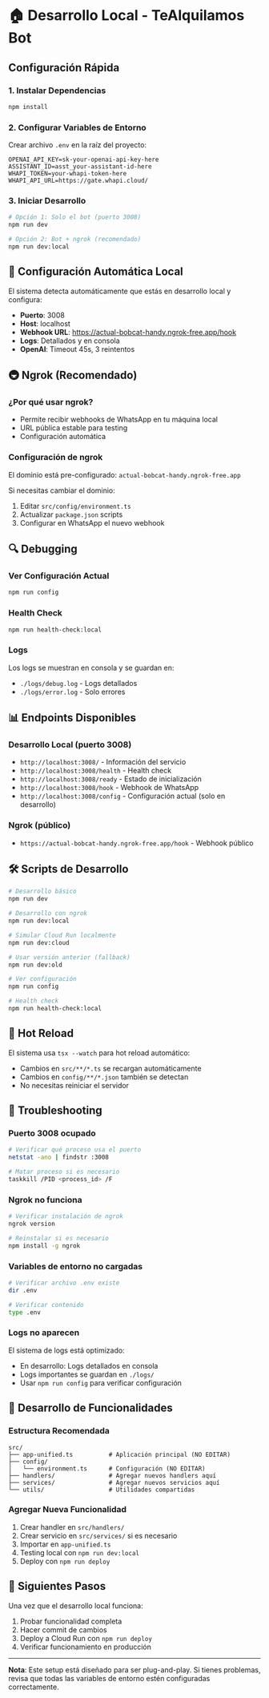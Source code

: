 # 🏠 Desarrollo Local - TeAlquilamos Bot

## Configuración Rápida

### 1. Instalar Dependencias
```bash
npm install
```

### 2. Configurar Variables de Entorno
Crear archivo `.env` en la raíz del proyecto:
```env
OPENAI_API_KEY=sk-your-openai-api-key-here
ASSISTANT_ID=asst_your-assistant-id-here
WHAPI_TOKEN=your-whapi-token-here
WHAPI_API_URL=https://gate.whapi.cloud/
```

### 3. Iniciar Desarrollo
```bash
# Opción 1: Solo el bot (puerto 3008)
npm run dev

# Opción 2: Bot + ngrok (recomendado)
npm run dev:local
```

## 🔧 Configuración Automática Local

El sistema detecta automáticamente que estás en desarrollo local y configura:

- **Puerto**: 3008
- **Host**: localhost
- **Webhook URL**: https://actual-bobcat-handy.ngrok-free.app/hook
- **Logs**: Detallados y en consola
- **OpenAI**: Timeout 45s, 3 reintentos

## 🚇 Ngrok (Recomendado)

### ¿Por qué usar ngrok?
- Permite recibir webhooks de WhatsApp en tu máquina local
- URL pública estable para testing
- Configuración automática

### Configuración de ngrok
El dominio está pre-configurado: `actual-bobcat-handy.ngrok-free.app`

Si necesitas cambiar el dominio:
1. Editar `src/config/environment.ts`
2. Actualizar `package.json` scripts
3. Configurar en WhatsApp el nuevo webhook

## 🔍 Debugging

### Ver Configuración Actual
```bash
npm run config
```

### Health Check
```bash
npm run health-check:local
```

### Logs
Los logs se muestran en consola y se guardan en:
- `./logs/debug.log` - Logs detallados
- `./logs/error.log` - Solo errores

## 📊 Endpoints Disponibles

### Desarrollo Local (puerto 3008)
- `http://localhost:3008/` - Información del servicio
- `http://localhost:3008/health` - Health check
- `http://localhost:3008/ready` - Estado de inicialización
- `http://localhost:3008/hook` - Webhook de WhatsApp
- `http://localhost:3008/config` - Configuración actual (solo en desarrollo)

### Ngrok (público)
- `https://actual-bobcat-handy.ngrok-free.app/hook` - Webhook público

## 🛠️ Scripts de Desarrollo

```bash
# Desarrollo básico
npm run dev

# Desarrollo con ngrok
npm run dev:local

# Simular Cloud Run localmente
npm run dev:cloud

# Usar versión anterior (fallback)
npm run dev:old

# Ver configuración
npm run config

# Health check
npm run health-check:local
```

## 🔄 Hot Reload

El sistema usa `tsx --watch` para hot reload automático:
- Cambios en `src/**/*.ts` se recargan automáticamente
- Cambios en `config/**/*.json` también se detectan
- No necesitas reiniciar el servidor

## 🐛 Troubleshooting

### Puerto 3008 ocupado
```bash
# Verificar qué proceso usa el puerto
netstat -ano | findstr :3008

# Matar proceso si es necesario
taskkill /PID <process_id> /F
```

### Ngrok no funciona
```bash
# Verificar instalación de ngrok
ngrok version

# Reinstalar si es necesario
npm install -g ngrok
```

### Variables de entorno no cargadas
```bash
# Verificar archivo .env existe
dir .env

# Verificar contenido
type .env
```

### Logs no aparecen
El sistema de logs está optimizado:
- En desarrollo: Logs detallados en consola
- Logs importantes se guardan en `./logs/`
- Usar `npm run config` para verificar configuración

## 📝 Desarrollo de Funcionalidades

### Estructura Recomendada
```
src/
├── app-unified.ts          # Aplicación principal (NO EDITAR)
├── config/
│   └── environment.ts      # Configuración (NO EDITAR)
├── handlers/               # Agregar nuevos handlers aquí
├── services/               # Agregar nuevos servicios aquí
└── utils/                  # Utilidades compartidas
```

### Agregar Nueva Funcionalidad
1. Crear handler en `src/handlers/`
2. Crear servicio en `src/services/` si es necesario
3. Importar en `app-unified.ts`
4. Testing local con `npm run dev:local`
5. Deploy con `npm run deploy`

## 🚀 Siguientes Pasos

Una vez que el desarrollo local funciona:
1. Probar funcionalidad completa
2. Hacer commit de cambios
3. Deploy a Cloud Run con `npm run deploy`
4. Verificar funcionamiento en producción

---

**Nota**: Este setup está diseñado para ser plug-and-play. Si tienes problemas, revisa que todas las variables de entorno estén configuradas correctamente. 